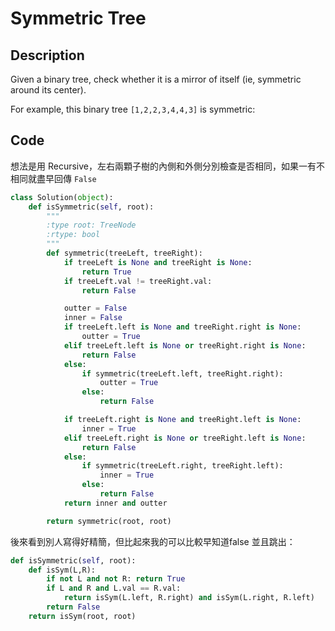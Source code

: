 Symmetric Tree
========

Description
--------


Given a binary tree, check whether it is a mirror of itself (ie, symmetric around its center).

For example, this binary tree `[1,2,2,3,4,4,3]` is symmetric:



Code
--------

想法是用 Recursive，左右兩顆子樹的內側和外側分別檢查是否相同，如果一有不相同就盡早回傳 `False`

```python
class Solution(object):
    def isSymmetric(self, root):
        """
        :type root: TreeNode
        :rtype: bool
        """
        def symmetric(treeLeft, treeRight):
            if treeLeft is None and treeRight is None:
                return True
            if treeLeft.val != treeRight.val:
                return False

            outter = False
            inner = False
            if treeLeft.left is None and treeRight.right is None:
                outter = True
            elif treeLeft.left is None or treeRight.right is None:
                return False
            else:
                if symmetric(treeLeft.left, treeRight.right):
                    outter = True
                else:
                    return False

            if treeLeft.right is None and treeRight.left is None:
                inner = True
            elif treeLeft.right is None or treeRight.left is None:
                return False
            else:
                if symmetric(treeLeft.right, treeRight.left):
                    inner = True
                else:
                    return False
            return inner and outter

        return symmetric(root, root)
```

後來看到別人寫得好精簡，但比起來我的可以比較早知道false 並且跳出：

```python
def isSymmetric(self, root):
    def isSym(L,R):
        if not L and not R: return True
        if L and R and L.val == R.val:
            return isSym(L.left, R.right) and isSym(L.right, R.left)
        return False
    return isSym(root, root)
```
